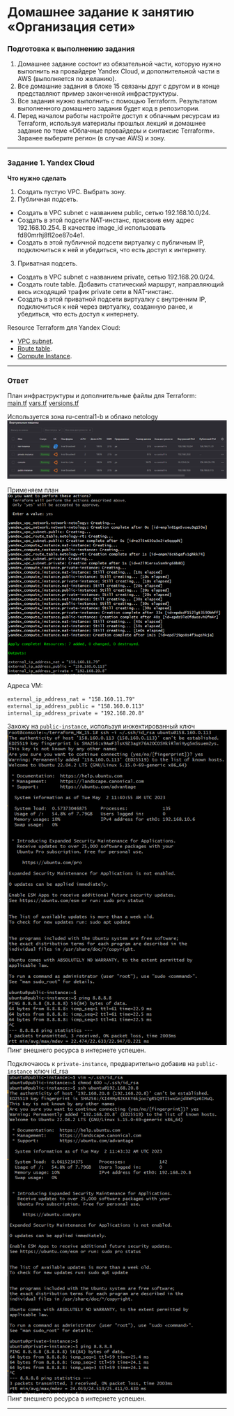 # Домашнее задание к занятию «Организация сети»

### Подготовка к выполнению задания

1. Домашнее задание состоит из обязательной части, которую нужно выполнить на провайдере Yandex Cloud, и дополнительной части в AWS (выполняется по желанию). 
2. Все домашние задания в блоке 15 связаны друг с другом и в конце представляют пример законченной инфраструктуры.  
3. Все задания нужно выполнить с помощью Terraform. Результатом выполненного домашнего задания будет код в репозитории. 
4. Перед началом работы настройте доступ к облачным ресурсам из Terraform, используя материалы прошлых лекций и домашнее задание по теме «Облачные провайдеры и синтаксис Terraform». Заранее выберите регион (в случае AWS) и зону.

---
### Задание 1. Yandex Cloud 

**Что нужно сделать**

1. Создать пустую VPC. Выбрать зону.
2. Публичная подсеть.

 - Создать в VPC subnet с названием public, сетью 192.168.10.0/24.
 - Создать в этой подсети NAT-инстанс, присвоив ему адрес 192.168.10.254. В качестве image_id использовать fd80mrhj8fl2oe87o4e1.
 - Создать в этой публичной подсети виртуалку с публичным IP, подключиться к ней и убедиться, что есть доступ к интернету.
3. Приватная подсеть.
 - Создать в VPC subnet с названием private, сетью 192.168.20.0/24.
 - Создать route table. Добавить статический маршрут, направляющий весь исходящий трафик private сети в NAT-инстанс.
 - Создать в этой приватной подсети виртуалку с внутренним IP, подключиться к ней через виртуалку, созданную ранее, и убедиться, что есть доступ к интернету.

Resource Terraform для Yandex Cloud:

- [VPC subnet](https://registry.terraform.io/providers/yandex-cloud/yandex/latest/docs/resources/vpc_subnet).
- [Route table](https://registry.terraform.io/providers/yandex-cloud/yandex/latest/docs/resources/vpc_route_table).
- [Compute Instance](https://registry.terraform.io/providers/yandex-cloud/yandex/latest/docs/resources/compute_instance).

---
  
### Ответ
  
План инфраструктуры и дополнительные файлы для Terraform:  
[main.tf](https://github.com/le0lex/devops-netology/blob/058c754ee327b822da0e0bcda120d0a0face0280/HW_15.1/main.tf)
[vars.tf](https://github.com/le0lex/devops-netology/blob/058c754ee327b822da0e0bcda120d0a0face0280/HW_15.1/vars.tf)
[versions.tf](https://github.com/le0lex/devops-netology/blob/058c754ee327b822da0e0bcda120d0a0face0280/HW_15.1/versions.tf)
  
Используется зона ru-central1-b и облако netology  
![HW_15.1_t001.png](https://github.com/le0lex/devops-netology/blob/main/screen/HW_15.1_t001.png)
  
Применяем план  
![HW_15.1_t002.png](https://github.com/le0lex/devops-netology/blob/main/screen/HW_15.1_t002.png) 
  
Адреса VM:  
```
external_ip_address_nat = "158.160.11.79"
external_ip_address_public = "158.160.0.113"
internal_ip_address_private = "192.168.20.8"
```
  
Захожу на `public-instance`, используя инжектированный ключ    
![HW_15.1_t003.png](https://github.com/le0lex/devops-netology/blob/main/screen/HW_15.1_t003.png) 
Пинг внешнего ресурса в интернете успешен.  
  
Подключаюсь к `private-instance`, предварительно добавив на `public-instance` ключ id_rsa  
![HW_15.1_t004.png](https://github.com/le0lex/devops-netology/blob/main/screen/HW_15.1_t004.png)
Пинг внешнего ресурса в интернете успешен. 
  
---





